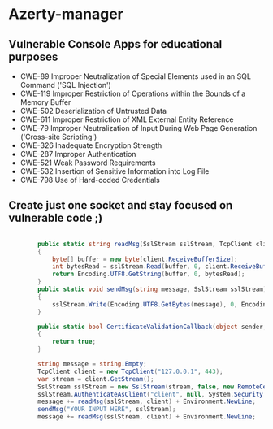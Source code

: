 # Azerty-manager
 
## Vulnerable Console Apps for educational purposes

* CWE-89	Improper Neutralization of Special Elements used in an SQL Command ('SQL Injection')
* CWE-119	Improper Restriction of Operations within the Bounds of a Memory Buffer
* CWE-502	Deserialization of Untrusted Data
* CWE-611	Improper Restriction of XML External Entity Reference
* CWE-79	Improper Neutralization of Input During Web Page Generation ('Cross-site Scripting')
* CWE-326	Inadequate Encryption Strength
* CWE-287	Improper Authentication
* CWE-521	Weak Password Requirements
* CWE-532	Insertion of Sensitive Information into Log File
* CWE-798	Use of Hard-coded Credentials 

## Create just one socket and stay focused on vulnerable code ;)

```c#

        public static string readMsg(SslStream sslStream, TcpClient client)
        {
            byte[] buffer = new byte[client.ReceiveBufferSize];
            int bytesRead = sslStream.Read(buffer, 0, client.ReceiveBufferSize);
            return Encoding.UTF8.GetString(buffer, 0, bytesRead);
        }
        public static void sendMsg(string message, SslStream sslStream)
        {
            sslStream.Write(Encoding.UTF8.GetBytes(message), 0, Encoding.UTF8.GetBytes(message).Length);
        }

        public static bool CertificateValidationCallback(object sender, X509Certificate certificate, X509Chain chain, SslPolicyErrors sslPolicyErrors)
        {
            return true;
        }

        string message = string.Empty;
        TcpClient client = new TcpClient("127.0.0.1", 443);
        var stream = client.GetStream();
        SslStream sslStream = new SslStream(stream, false, new RemoteCertificateValidationCallback(CertificateValidationCallback));
        sslStream.AuthenticateAsClient("client", null, System.Security.Authentication.SslProtocols.Tls12, false);
        message += readMsg(sslStream, client) + Environment.NewLine;
        sendMsg("YOUR INPUT HERE", sslStream);
        message += readMsg(sslStream, client) + Environment.NewLine;

```